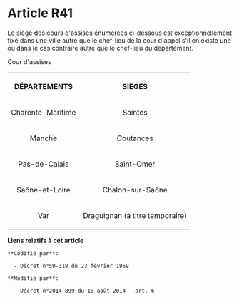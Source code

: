 # Article R41

Le siège des cours d'assises énumérées ci-dessous est exceptionnellement fixé dans une ville autre que le chef-lieu de la
cour d'appel s'il en existe une ou dans le cas contraire autre que le chef-lieu du département.

Cour d'assises

<table>
  <tbody>
    <tr>
      <th>

DÉPARTEMENTS

</th>
      <th>

SIÈGES

</th>
    </tr>
    <tr>
      <td align="center">

Charente-Maritime

</td>
      <td align="center">

Saintes

</td>
    </tr>
    <tr>
      <td align="center">

Manche

</td>
      <td align="center">

Coutances

</td>
    </tr>
    <tr>
      <td align="center">

Pas-de-Calais

</td>
      <td align="center">

Saint-Omer

</td>
    </tr>
    <tr>
      <td align="center">

Saône-et-Loire

</td>
      <td align="center">

Chalon-sur-Saône

</td>
    </tr>
    <tr>
      <td align="center">

Var

</td>
      <td align="center">

Draguignan (à titre temporaire)

</td>
    </tr>
  </tbody>
</table>

**Liens relatifs à cet article**

	**Codifié par**:

	  - Décret n°59-318 du 23 février 1959

	**Modifié par**:

	  - Décret n°2014-899 du 18 août 2014 - art. 6
